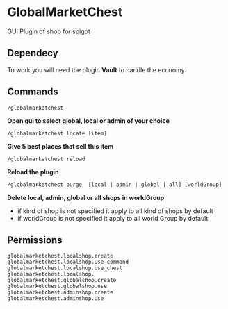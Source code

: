 # GlobalMarketChest
GUI Plugin of shop for spigot

## Dependecy
To work you will need the plugin **Vault** to handle the economy.

## Commands
    /globalmarketchest
**Open gui to select global, local or admin of your choice**

    /globalmarketchest locate [item]
**Give 5 best places that sell this item**

    
    /globalmarketchest reload
**Reload the plugin**

    /globalmarketchest purge  [local | admin | global | all] [worldGroup]
**Delete local, admin, global or all shops in worldGroup**
- if kind of shop is not specified it apply to all kind of shops by default
- if worldGroup is not specified it apply to all world Group by default

## Permissions
    globalmarketchest.localshop.create
    globalmarketchest.localshop.use_command
    globalmarketchest.localshop.use_chest
    globalmarketchest.localshop.
    globalmarketchest.globalshop.create
    globalmarketchest.globalshop.use
    globalmarketchest.adminshop.create
    globalmarketchest.adminshop.use
